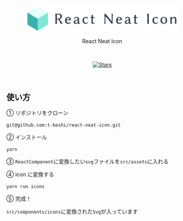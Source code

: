 <p align="center">
  <a href="https://main--6327e299b25d28bf5e435580.chromatic.com/?path=/story/introduction-welcome--page">
    <img src="./src/assets/logo.svg" alt="React Neat Icon" width="400" />
  </a>
</p>

<p align="center">React Neat Icon</p>

<br/>

<p align="center">
  <a href="https://main--6327e299b25d28bf5e435580.chromatic.com/?path=/story/introduction-welcome--page">
    <img src="https://img.shields.io/github/stars/t-keshi/react-neat-icon?style=social" alt="Stars" />
  </a>
</p>

<br/>

## 使い方

① リポジトリをクローン

```
git@github.com:t-keshi/react-neat-icon.git
```

② インストール

```
yarn
```

③ `ReactComponent`に変換したい`svg`ファイルを`src/assets`に入れる

④ icon に変換する

```
yarn run icons
```

⑤ 完成！

`src/components/icons`に変換された`Svg`が入っています
